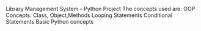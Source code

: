 Library Management System - Python Project
The concepts used are:
OOP Concepts: Class, Object,Methods
Looping Statements
Conditional Statements
Basic Python concepts